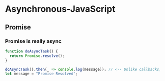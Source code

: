 # Asynchronous-JavaScript
 
## Promise

### Promise is really async
```javascript
function doAsyncTask() {
  return Promise.resolve();
}

doAsyncTask().then(_ => console.log(message)); // <-- Unlike callbacks, promises are always async, result will be "Promise Resolved"
let message = "Promise Resolved";
```